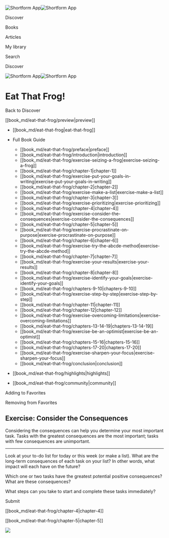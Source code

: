 ![Shortform App](/img/logo.36a2399e.svg)![Shortform App](/img/logo-dark.70c1b072.svg)

Discover

Books

Articles

My library

Search

Discover

![Shortform App](/img/logo.36a2399e.svg)![Shortform App](/img/logo-dark.70c1b072.svg)

# Eat That Frog!

Back to Discover

[[book_md/eat-that-frog/preview|preview]]

  * [[book_md/eat-that-frog|eat-that-frog]]
  * Full Book Guide

    * [[book_md/eat-that-frog/preface|preface]]
    * [[book_md/eat-that-frog/introduction|introduction]]
    * [[book_md/eat-that-frog/exercise-seizing-a-frog|exercise-seizing-a-frog]]
    * [[book_md/eat-that-frog/chapter-1|chapter-1]]
    * [[book_md/eat-that-frog/exercise-put-your-goals-in-writing|exercise-put-your-goals-in-writing]]
    * [[book_md/eat-that-frog/chapter-2|chapter-2]]
    * [[book_md/eat-that-frog/exercise-make-a-list|exercise-make-a-list]]
    * [[book_md/eat-that-frog/chapter-3|chapter-3]]
    * [[book_md/eat-that-frog/exercise-prioritizing|exercise-prioritizing]]
    * [[book_md/eat-that-frog/chapter-4|chapter-4]]
    * [[book_md/eat-that-frog/exercise-consider-the-consequences|exercise-consider-the-consequences]]
    * [[book_md/eat-that-frog/chapter-5|chapter-5]]
    * [[book_md/eat-that-frog/exercise-procrastinate-on-purpose|exercise-procrastinate-on-purpose]]
    * [[book_md/eat-that-frog/chapter-6|chapter-6]]
    * [[book_md/eat-that-frog/exercise-try-the-abcde-method|exercise-try-the-abcde-method]]
    * [[book_md/eat-that-frog/chapter-7|chapter-7]]
    * [[book_md/eat-that-frog/exercise-your-results|exercise-your-results]]
    * [[book_md/eat-that-frog/chapter-8|chapter-8]]
    * [[book_md/eat-that-frog/exercise-identify-your-goals|exercise-identify-your-goals]]
    * [[book_md/eat-that-frog/chapters-9-10|chapters-9-10]]
    * [[book_md/eat-that-frog/exercise-step-by-step|exercise-step-by-step]]
    * [[book_md/eat-that-frog/chapter-11|chapter-11]]
    * [[book_md/eat-that-frog/chapter-12|chapter-12]]
    * [[book_md/eat-that-frog/exercise-overcoming-limitations|exercise-overcoming-limitations]]
    * [[book_md/eat-that-frog/chapters-13-14-19|chapters-13-14-19]]
    * [[book_md/eat-that-frog/exercise-be-an-optimist|exercise-be-an-optimist]]
    * [[book_md/eat-that-frog/chapters-15-16|chapters-15-16]]
    * [[book_md/eat-that-frog/chapters-17-20|chapters-17-20]]
    * [[book_md/eat-that-frog/exercise-sharpen-your-focus|exercise-sharpen-your-focus]]
    * [[book_md/eat-that-frog/conclusion|conclusion]]
  * [[book_md/eat-that-frog/highlights|highlights]]
  * [[book_md/eat-that-frog/community|community]]



Adding to Favorites 

Removing from Favorites 

## Exercise: Consider the Consequences

Considering the consequences can help you determine your most important task. Tasks with the greatest consequences are the most important; tasks with few consequences are unimportant.

* * *

Look at your to-do list for today or this week (or make a list). What are the long-term consequences of each task on your list? In other words, what impact will each have on the future?

Which one or two tasks have the greatest potential positive consequences? What are these consequences?

What steps can you take to start and complete these tasks immediately?

Submit 

[[book_md/eat-that-frog/chapter-4|chapter-4]]

[[book_md/eat-that-frog/chapter-5|chapter-5]]

![](https://bat.bing.com/action/0?ti=56018282&Ver=2&mid=fc049b36-6c8d-4300-95a1-81864edc202f&sid=49fff5b0636c11eeb9c611038afc8668&vid=4a005010636c11ee80c703d4c4a7acd5&vids=0&msclkid=N&pi=0&lg=en-US&sw=800&sh=600&sc=24&nwd=1&tl=Shortform%20%7C%20Book&p=https%3A%2F%2Fwww.shortform.com%2Fapp%2Fbook%2Feat-that-frog%2Fexercise-consider-the-consequences&r=&lt=348&evt=pageLoad&sv=1&rn=803916)
